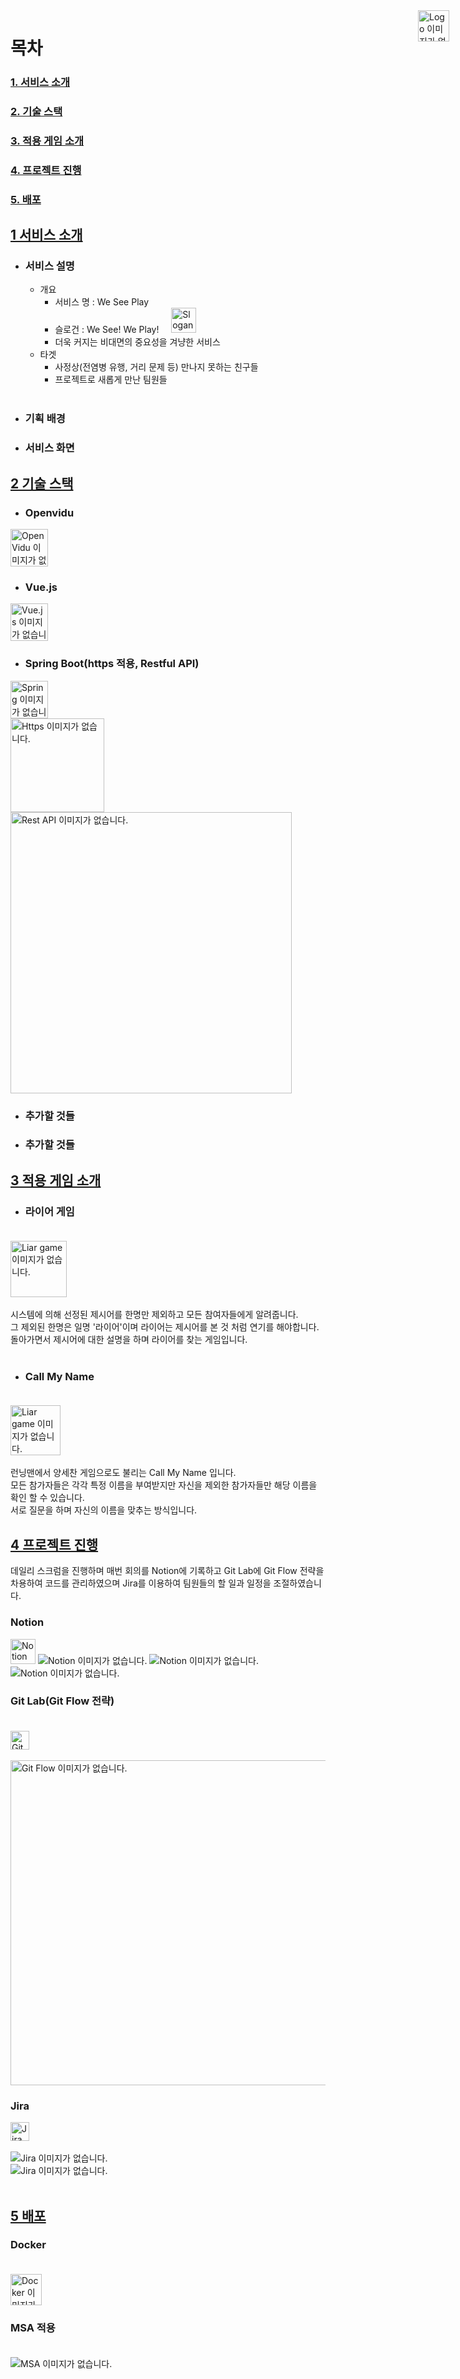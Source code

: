 # 목차
### [1. 서비스 소개](#1서비스-소개)
### [2. 기술 스택](#2기술-스택)  
### [3. 적용 게임 소개](#3적용-게임-소개)  
### [4. 프로젝트 진행](#4프로젝트-진행)  
### [5. 배포](#5배포)  

## [1&nbsp;서비스 소개](#목차)  
* ### 서비스 설명  
    + 개요  
        * 서비스 명 : We See Play<img src="/uploads/39f08ed00d7f8c704f2810d40b17a2f5/Logo.PNG" style="position:fixed; top:50; right:30; width:50px; height:50px;" alt="Logo 이미지가 없습니다."/>
        * 슬로건 : We See! We Play!&nbsp;&nbsp;&nbsp;&nbsp;
<img src="/uploads/e0b473308a3602dbbc2b445f7c714959/Slogan.PNG" height="40" alt="Slogan 이미지가 없습니다."/>  <br>
        * 더욱 커지는 비대면의 중요성을 겨냥한 서비스  
    * 타겟  
        * 사정상(전염병 유행, 거리 문제 등) 만나지 못하는 친구들  
        * 프로젝트로 새롭게 만난 팀원들  <br><br>
* ### 기획 배경  

* ### 서비스 화면  

## [2&nbsp;기술 스택](#목차)  
* ### Openvidu  <br>
<img src="/uploads/85ed6aeebb1d9d7b6e2b0043a3dc8647/OpenVidu.PNG" height="60" alt="OpenVidu 이미지가 없습니다."/>  <br>

* ### Vue.js  
<img src="/uploads/34baf3e5a8a81bc24d3ac8bd006c70c9/Vuejs_logo.PNG" height="60" alt="Vue.js 이미지가 없습니다."/>  <br>

* ### Spring Boot(https 적용, Restful API)  <br>
<img src="/uploads/9eb7fbe3c75351b128af470b1a790bf6/Spring_logo.PNG" height="60" alt="Spring 이미지가 없습니다."/>  <br>
<img src="/uploads/61e0df00be91dd436689679a5c98956c/Https.PNG" height="150" alt="Https 이미지가 없습니다."/>  <br>
<img src="/uploads/e83e84f8a7f5c065a88fafedf0436a9e/Rest_API.PNG" height="450" alt="Rest API 이미지가 없습니다."/>  <br>

* ### 추가할 것들  

* ### 추가할 것들  

## [3&nbsp;적용 게임 소개](#목차)  
* ### 라이어 게임  <br><br>
<img src="/uploads/de6160ea596a35252620c3d8e9cd4a45/Liar_game_logo.PNG" height="90" alt="Liar game 이미지가 없습니다."/>  <br><br>
시스템에 의해 선정된 제시어를 한명만 제외하고 모든 참여자들에게 알려줍니다.  
그 제외된 한명은 일명 '라이어'이며 라이어는 제시어를 본 것 처럼 연기를 해야합니다.  
돌아가면서 제시어에 대한 설명을 하며 라이어를 찾는 게임입니다.  
<br>
* ### Call My Name  <br><br>
<img src="/uploads/c00783fa0907c7fbaafe169b4b392bfb/call_my_name_logo.PNG" height="80" alt="Liar game 이미지가 없습니다."/>  <br><br>
런닝맨에서 양세찬 게임으로도 불리는 Call My Name 입니다.  
모든 참가자들은 각각 특정 이름을 부여받지만 자신을 제외한 참가자들만 해당 이름을 확인 할 수 있습니다.  
서로 질문을 하며 자신의 이름을 맞추는 방식입니다.  

## [4&nbsp;프로젝트 진행](#목차)  
데일리 스크럼을 진행하며 매번 회의를 Notion에 기록하고 Git Lab에 Git Flow 전략을 차용하여 코드를 관리하였으며 Jira를 이용하여 팀원들의 할 일과 일정을 조절하였습니다.  <br>
### Notion  <br>
<img src="/uploads/978904a14f0962596429e27adc73460e/Notion.PNG" height="40" alt="Notion 이미지가 없습니다."/>  
<img src="/uploads/ba611d2e411bfcce780204f31a336532/Notion_1.PNG" alt="Notion 이미지가 없습니다."/>  
<img src="/uploads/c3683a76b8de0457f8edd93eb79ea948/Notion_2.PNG" alt="Notion 이미지가 없습니다."/>  
<img src="/uploads/206be6cd806f481f7386d1b11649c7b2/Notion_3.PNG" alt="Notion 이미지가 없습니다."/>  <br>

### Git Lab(Git Flow 전략)  <br><br>
<img src="/uploads/f2f00b6c322385c67c8e97dd2a9dd376/Git_Lab.PNG" height="30" alt="Git Lab 이미지가 없습니다."/><br><br>
<img src="/uploads/89ea8ea842fd916edbbccc84a33632db/Git_Flow.gif" height="520" alt="Git Flow 이미지가 없습니다."/><br>

### Jira  <br>
<img src="/uploads/a8d210b715b335a9e9393a109672503a/Jira.PNG" height="30" alt="Jira 이미지가 없습니다."/><br><br>
<img src="/uploads/4176d072caf9b1ff28296d9f24a2382f/Jira_Backlog.PNG" alt="Jira 이미지가 없습니다."/><br>
<img src="/uploads/6c22e9c94b32e95fda3c12d3b495ed99/Jira_Burndown_chart.PNG" alt="Jira 이미지가 없습니다."/><br><br>

## [5&nbsp;배포](#목차)  

### Docker<br><br>
<img src="/uploads/a87ec4bb4461359d46b124e4e048f039/docker.PNG" height="50" alt="Docker 이미지가 없습니다."/>  <br>

### MSA 적용<br><br>
<img src="/uploads/e6525277761b845bb1a843dfdc76650a/MSA.PNG" alt="MSA 이미지가 없습니다."/>  
